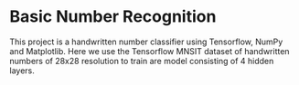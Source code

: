 # Basic Number Recognition
This project is a handwritten number classifier using Tensorflow, NumPy and Matplotlib. Here we use the Tensorflow MNSIT dataset of handwritten numbers of 28x28 resolution to train are model consisting of 4 hidden layers.
